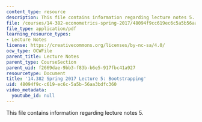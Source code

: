 ```yaml
---
content_type: resource
description: This file contains information regarding lecture notes 5.
file: /courses/14-382-econometrics-spring-2017/48094f9cc619ec6c5a5b56aa3bdfc360_MIT14_382S17_lec5.pdf
file_type: application/pdf
learning_resource_types:
- Lecture Notes
license: https://creativecommons.org/licenses/by-nc-sa/4.0/
ocw_type: OCWFile
parent_title: Lecture Notes
parent_type: CourseSection
parent_uid: f2669dae-9bb3-f83b-b6e5-917fbc41a927
resourcetype: Document
title: '14.382 Spring 2017 Lecture 5: Bootstrapping'
uid: 48094f9c-c619-ec6c-5a5b-56aa3bdfc360
video_metadata:
  youtube_id: null
---
```

This file contains information regarding lecture notes 5.